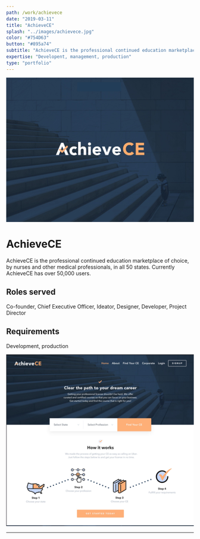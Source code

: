 ```yaml
---
path: /work/achievece
date: "2019-03-11"
title: "AchieveCE"
splash: "../images/achievece.jpg"
color: "#754D63"
button: "#895a74"
subtitle: "AchieveCE is the professional continued education marketplace of choice, by nurses and other medical professionals, in all 50 states. Currently AchieveCE has over 50,000 users."
expertise: "Developent, management, production"
type: "portfolio"
---
```


<img alt="AchieveCE" src="../images/achievece-splash.jpg">

# AchieveCE

AchieveCE is the professional continued education marketplace of choice, by nurses and other medical professionals, in all 50 states. Currently AchieveCE has over 50,000 users.

## Roles served

Co-founder, Chief Executive Officer, Ideator, Designer, Developer, Project Director

## Requirements

Development, production

<img alt="AchieveCE" src="../images/achievece-section.jpg">

---
